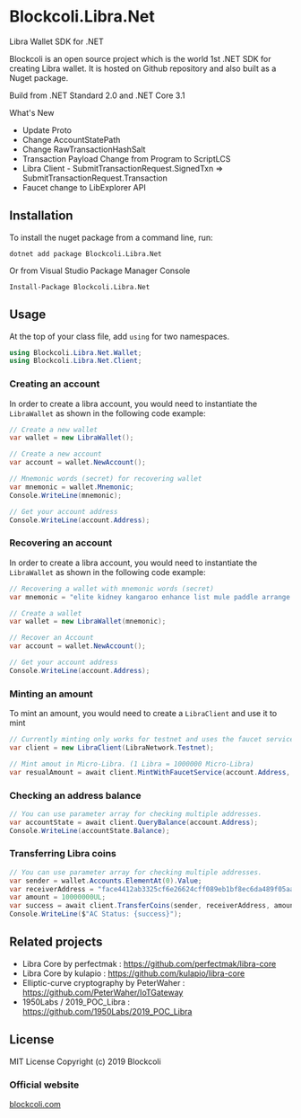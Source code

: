 # Blockcoli.Libra.Net
Libra Wallet SDK for .NET

Blockcoli is an open source project which is the world 1st .NET SDK for creating Libra wallet. It is hosted on Github repository and also built as a Nuget package. 

Build from .NET Standard 2.0 and .NET Core 3.1

What's New
- Update Proto
- Change AccountStatePath
- Change RawTransactionHashSalt
- Transaction Payload Change from Program to ScriptLCS
- Libra Client - SubmitTransactionRequest.SignedTxn => SubmitTransactionRequest.Transaction
- Faucet change to LibExplorer API

## Installation
To install the nuget package from a command line, run:

```
dotnet add package Blockcoli.Libra.Net
```

Or from Visual Studio Package Manager Console
```
Install-Package Blockcoli.Libra.Net
```

## Usage

At the top of your class file, add `using` for two namespaces.

```c#
using Blockcoli.Libra.Net.Wallet;
using Blockcoli.Libra.Net.Client;
```

### Creating an account

In order to create a libra account, you would need to instantiate the `LibraWallet` as shown in the following code example:

```c#
// Create a new wallet
var wallet = new LibraWallet();

// Create a new account
var account = wallet.NewAccount();

// Mnemonic words (secret) for recovering wallet
var mnemonic = wallet.Mnemonic;
Console.WriteLine(mnemonic);

// Get your account address
Console.WriteLine(account.Address);
```

### Recovering an account

In order to create a libra account, you would need to instantiate the `LibraWallet` as shown in the following code example:

```c#
// Recovering a wallet with mnemonic words (secret)
var mnemonic = "elite kidney kangaroo enhance list mule paddle arrange popular frown ahead carry endorse thunder toy broken absorb level surprise arrow analyst segment wave fat";

// Create a wallet
var wallet = new LibraWallet(mnemonic);

// Recover an Account
var account = wallet.NewAccount();

// Get your account address
Console.WriteLine(account.Address);
```

### Minting an amount
To mint an amount, you would need to create a `LibraClient` and use it to mint

```c#
// Currently minting only works for testnet and uses the faucet service.
var client = new LibraClient(LibraNetwork.Testnet);

// Mint amout in Micro-Libra. (1 Libra = 1000000 Micro-Libra)
var resualAmount = await client.MintWithFaucetService(account.Address, 1000000);
```

### Checking an address balance

```c#
// You can use parameter array for checking multiple addresses.
var accountState = await client.QueryBalance(account.Address);
Console.WriteLine(accountState.Balance);
```

### Transferring Libra coins

```c#
// You can use parameter array for checking multiple addresses.
var sender = wallet.Accounts.ElementAt(0).Value;
var receiverAddress = "face4412ab3325cf6e26624cff089eb1bf8ec6da489f05aad72a81de5ff7b5d1";
var amount = 10000000UL;
var success = await client.TransferCoins(sender, receiverAddress, amount);
Console.WriteLine($"AC Status: {success}");
```

Related projects
----------------

- Libra Core by perfectmak : https://github.com/perfectmak/libra-core
- Libra Core by kulapio : https://github.com/kulapio/libra-core
- Elliptic-curve cryptography by PeterWaher : https://github.com/PeterWaher/IoTGateway
- 1950Labs / 2019_POC_Libra : https://github.com/1950Labs/2019_POC_Libra

License
----------------
MIT License Copyright (c) 2019 Blockcoli

### Official website
[blockcoli.com](https://blockcoli.com)
